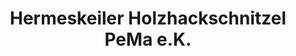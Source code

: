---
title: "Hermeskeiler Holzhackschnitzel PeMa e.K."
url: /gusenburg/hermeskeiler-holzhackschnitzel-pema-e-k/
shop: Baustoffe
---